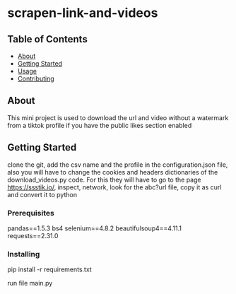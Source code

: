 # scrapen-link-and-videos

## Table of Contents

- [About](#about)
- [Getting Started](#getting_started)
- [Usage](#usage)
- [Contributing](../CONTRIBUTING.md)

## About <a name = "about"></a>

This mini project is used to download the url and video without a watermark from a tiktok profile if you have the public likes section enabled

## Getting Started <a name = "getting_started"></a>

clone the git, add the csv name and the profile in the configuration.json file, also you will have to change the cookies and headers dictionaries of the download_videos.py code. For this they will have to go to the page https://ssstik.io/, inspect, network, look for the abc?url file, copy it as curl and convert it to python

### Prerequisites

pandas==1.5.3
bs4
selenium==4.8.2
beautifulsoup4==4.11.1
requests==2.31.0

### Installing

pip install -r requirements.txt

run file main.py